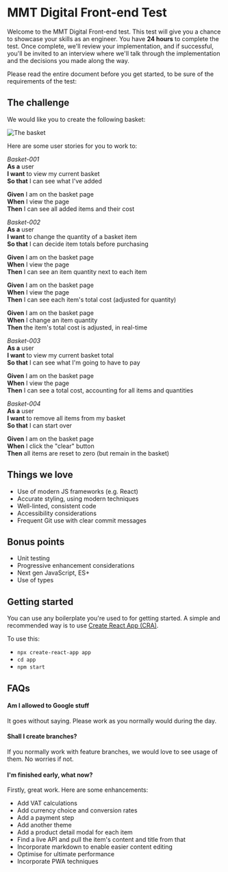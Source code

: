 # MMT Digital Front-end Test

Welcome to the MMT Digital Front-end test. This test will give you a chance to showcase your skills as an engineer. You have **24 hours** to complete the test. Once complete, we'll review your implementation, and if successful, you'll be invited to an interview where we'll talk through the implementation and the decisions you made along the way.

Please read the entire document before you get started, to be sure of the requirements of the test:

## The challenge

We would like you to create the following basket:

![The basket](https://slack-imgs.com/?c=1&url=https%3A%2F%2Fcdn.dribbble.com%2Fusers%2F42384%2Fscreenshots%2F668649%2Fattachments%2F59014%2Fcart_update_large.png)

Here are some user stories for you to work to:

*Basket-001*  
**As a** user  
**I want** to view my current basket  
**So that** I can see what I've added  

**Given** I am on the basket page  
**When** I view the page  
**Then** I can see all added items and their cost  

*Basket-002*  
**As a** user  
**I want** to change the quantity of a basket item  
**So that** I can decide item totals before purchasing  

**Given** I am on the basket page  
**When** I view the page  
**Then** I can see an item quantity next to each item  

**Given** I am on the basket page  
**When** I view the page  
**Then** I can see each item's total cost (adjusted for quantity)  

**Given** I am on the basket page  
**When** I change an item quantity  
**Then** the item's total cost is adjusted, in real-time  

*Basket-003*  
**As a** user  
**I want** to view my current basket total  
**So that** I can see what I'm going to have to pay  

**Given** I am on the basket page  
**When** I view the page  
**Then** I can see a total cost, accounting for all items and quantities  

*Basket-004*  
**As a** user  
**I want** to remove all items from my basket  
**So that** I can start over  

**Given** I am on the basket page  
**When** I click the "clear" button  
**Then** all items are reset to zero (but remain in the basket)  

## Things we love

* Use of modern JS frameworks (e.g. React)
* Accurate styling, using modern techniques
* Well-linted, consistent code
* Accessibility considerations
* Frequent Git use with clear commit messages

## Bonus points

* Unit testing
* Progressive enhancement considerations
* Next gen JavaScript, ES+
* Use of types

## Getting started

You can use any boilerplate you're used to for getting started. A simple and recommended way is to use [Create React App (CRA)](https://github.com/facebook/create-react-app).

To use this:
- `npx create-react-app app`
- `cd app`
- `npm start`

## FAQs

#### Am I allowed to Google stuff
It goes without saying. Please work as you normally would during the day.


#### Shall I create branches?
If you normally work with feature branches, we would love to see usage of them. No worries if not.


#### I'm finished early, what now?
Firstly, great work. Here are some enhancements:

* Add VAT calculations
* Add currency choice and conversion rates
* Add a payment step
* Add another theme
* Add a product detail modal for each item
* Find a live API and pull the item's content and title from that
* Incorporate markdown to enable easier content editing
* Optimise for ultimate performance
* Incorporate PWA techniques
